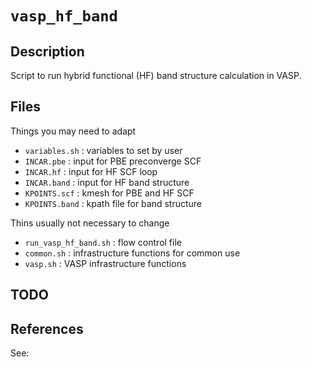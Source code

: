 # `vasp_hf_band`

## Description

Script to run hybrid functional (HF) band structure calculation in VASP.

## Files

Things you may need to adapt
- `variables.sh` : variables to set by user
- `INCAR.pbe` : input for PBE preconverge SCF
- `INCAR.hf` : input for HF SCF loop
- `INCAR.band` : input for HF band structure
- `KPOINTS.scf` : kmesh for PBE and HF SCF
- `KPOINTS.band` : kpath file for band structure

Thins usually not necessary to change
- `run_vasp_hf_band.sh` : flow control file
- `common.sh` : infrastructure functions for common use
- `vasp.sh` : VASP infrastructure functions

## TODO

## References

See:

